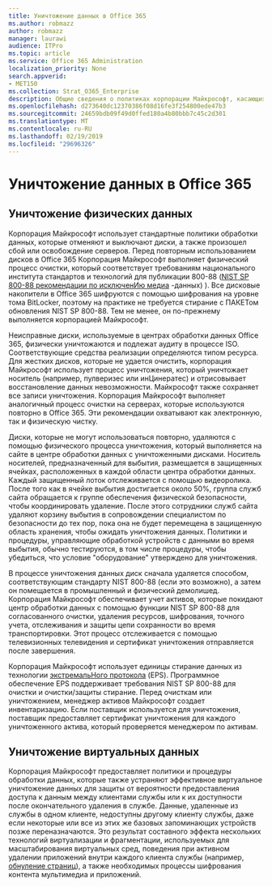 ```yaml
---
title: Уничтожение данных в Office 365
ms.author: robmazz
author: robmazz
manager: laurawi
audience: ITPro
ms.topic: article
ms.service: Office 365 Administration
localization_priority: None
search.appverid:
- MET150
ms.collection: Strat_O365_Enterprise
description: Общие сведения о политиках корпорации Майкрософт, касающихся утилизации, утилизации и уничтожения дисков и серверов Office 365 Datacenter.
ms.openlocfilehash: d273640dc12370386f08d16fe3f254800ede47b3
ms.sourcegitcommit: 24659bdb09f49d0ffed180a4b80bbb7c45c2d301
ms.translationtype: MT
ms.contentlocale: ru-RU
ms.lasthandoff: 02/19/2019
ms.locfileid: "29696326"
---
```

# <a name="office-365-data-destruction"></a>Уничтожение данных в Office 365

## <a name="physical-data-destruction"></a>Уничтожение физических данных

Корпорация Майкрософт использует стандартные политики обработки данных, которые отменяют и выключают диски, а также произошел сбой или освобождение серверов. Перед повторным использованием дисков в Office 365 Корпорация Майкрософт выполняет физический процесс очистки, который соответствует требованиям национального института стандартов и технологий для публикации 800-88 ([NIST SP 800-88 рекомендации по исключенИю медиа](http://nvlpubs.nist.gov/nistpubs/SpecialPublications/NIST.SP.800-88r1.pdf) -данных) ). Все дисковые накопители в Office 365 шифруются с помощью шифрования на уровне тома BitLocker, поэтому на практике не требуется стирание с ПАКЕТом обновления NIST SP 800-88. Тем не менее, он по-прежнему выполняется корпорацией Майкрософт.

Неисправные диски, используемые в центрах обработки данных Office 365, физически уничтожаются и подлежат аудиту в процессе ISO. Соответствующие средства реализации определяются типом ресурса. Для жестких дисков, которые не удается очистить, корпорация Майкрософт использует процесс уничтожения, который уничтожает носитель (например, пулверизес или инЦинератес) и отрисовывает восстановление данных невозможности. Майкрософт также сохраняет все записи уничтожения. Корпорация Майкрософт выполняет аналогичный процесс очистки на серверах, которые используются повторно в Office 365. Эти рекомендации охватывают как электронную, так и физическую чистку.

Диски, которые не могут использоваться повторно, удаляются с помощью физического процесса уничтожения, который выполняется на сайте в центре обработки данных с уничтоженными дисками. Носитель носителей, предназначенный для выбытия, размещается в защищенных ячейках, расположенных в каждой области центра обработки данных. Каждый защищенный лоток отслеживается с помощью видеоролика. После того как в ячейке выбытия достигается около 50%, группа служб сайта обращается к группе обеспечения физической безопасности, чтобы координировать удаление. После этого сотрудники служб сайта удаляют корзину выбытия в сопровождении специалистом по безопасности до тех пор, пока она не будет перемещена в защищенную область хранения, чтобы ожидать уничтожения данных. Политики и процедуры, управляющие обработкой устройств с данными во время выбытия, обычно тестируются, в том числе процедуры, чтобы убедиться, что условие "оборудование" утверждено для уничтожения.

В процессе уничтожения данных диск сначала удаляется способом, соответствующим стандарту NIST 800-88 (если это возможно), а затем он помещается в промышленный и физический демолишед. Корпорация Майкрософт обеспечивает учет активов, которые покидают центр обработки данных с помощью функции NIST SP 800-88 для согласованного очистки, удаления ресурсов, шифрования, точного учета, отслеживания и защиты цепи сохранности во время транспортировки. Этот процесс отслеживается с помощью телевизионных телевидения и сертификат уничтожения отправляется после завершения.

Корпорация Майкрософт использует единицы стирание данных из технологии [экстремальНого протокола](http://www.enterprisedataerasure.com/) (EPS). Программное обеспечение EPS поддерживает требования NIST SP 800-88 для очистки и очистки/защиты стирание. Перед очисткам или уничтожением, менеджер активов Майкрософт создает инвентаризацию. Если поставщик используется для уничтожения, поставщик предоставляет сертификат уничтожения для каждого уничтоженного актива, который проверяется менеджером по активам.

## <a name="virtual-data-destruction"></a>Уничтожение виртуальных данных

Корпорация Майкрософт предоставляет политики и процедуры обработки данных, которые также устраняют эффективное виртуальное уничтожение данных для защиты от вероятности предоставления доступа к данным между клиентами службы или к их доступности после окончательного удаления в службе. Данные, удаленные из службы в одном клиенте, недоступны другому клиенту службы, даже если некоторые или все из этих же базовых запоминающих устройств позже переназначаются. Это результат составного эффекта нескольких технологий виртуализации и фрагментации, используемых для масштабирования виртуальных сред, поведения при активном удалении приложений внутри каждого клиента службы (например, [обнуление страниц](https://docs.microsoft.com/office365/securitycompliance/office-365-exchange-online-data-deletion#page-zeroing)), а также необходимых процессы шифрования контента мультимедиа и приложений.